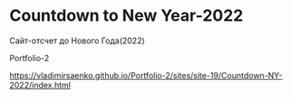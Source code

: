 # Countdown to New Year-2022
 
Сайт-отсчет до Нового Года(2022)

Portfolio-2

https://vladimirsaenko.github.io/Portfolio-2/sites/site-19/Countdown-NY-2022/index.html
